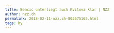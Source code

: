 ```yaml
---
title: Bencic unterliegt auch Kvitova klar | NZZ
author: nzz.ch
permalink: 2018-02-11-nzz.ch-802675165.html
tags: hy
---
```


